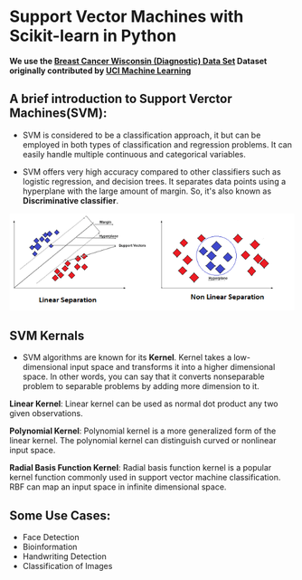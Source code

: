 # Support Vector Machines with Scikit-learn in Python

**We use the <a href="https://www.kaggle.com/uciml/breast-cancer-wisconsin-data">Breast Cancer Wisconsin (Diagnostic) Data Set</a> Dataset originally contributed by <a href="https://archive.ics.uci.edu/ml/index.php">UCI Machine Learning</a>**

## A brief introduction to Support Verctor Machines(SVM):

- SVM is considered to be a classification approach, it but can be employed in both types of classification and regression problems. It can easily handle multiple continuous and categorical variables.

- SVM offers very high accuracy compared to other classifiers such as logistic regression, and decision trees. It separates data points using a hyperplane with the large amount of margin. So, it's also known as **Discriminative classifier**.

![Support Vector Machine](https://github.com/Avinashshah099/Python3-by-practice/blob/master/Machine%20Learning/sklearn%20examples/Support%20Vector%20Machines(SVM)/svm_separation.png)

## SVM Kernals

- SVM algorithms are known for its **Kernel**. Kernel takes a low-dimensional input space and transforms it into a higher dimensional space. In other words, you can say that it converts nonseparable problem to separable problems by adding more dimension to it.

**Linear Kernel**:
Linear kernel can be used as normal dot product any two given observations.

**Polynomial Kernel**:
Polynomial kernel is a more generalized form of the linear kernel. The polynomial kernel can distinguish curved or nonlinear input space.

**Radial Basis Function Kernel**:
Radial basis function kernel is a popular kernel function commonly used in support vector machine classification. RBF can map an input space in infinite dimensional space.

## Some Use Cases:
- Face Detection
- Bioinformation
- Handwriting Detection
- Classification of Images

